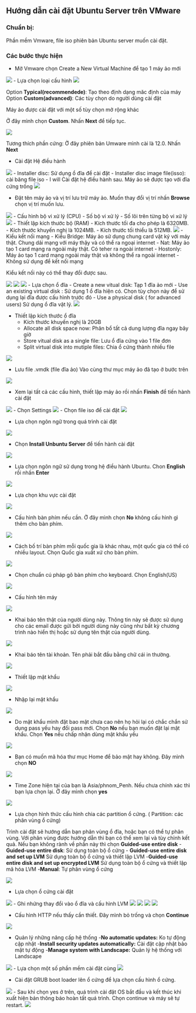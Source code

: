 ## Hướng dẫn cài đặt Ubuntu Server trên VMware 
### Chuẩn bị:
 Phần mềm Vmware, file iso phiên bản Ubuntu server muốn cài đặt.
### Các bước thực hiện
- Mở Vmware chọn Create a New Virtual Machine để tạo 1 máy ảo mới

<img src="image/1.png">
- Lựa chọn loại cấu hình

<img src="image/2.png">

Option **Typical(recommendede)**: Tạo theo định dạng măc định của máy
Option **Custom(advanced)**: Các tùy chọn do người dùng cài đặt

Máy ảo được cài đặt với một số tùy chọn mở rộng khác

Ở đây mình chọn **Custom**. Nhấn **Next** để tiếp tục.

<img src="image/3.png">

Tương thích phần cứng: Ở đây phiên bản Umware mình cài là 12.0. Nhấn **Next**
- Cài đặt Hệ điều hành

<img src="image/4.png">
	- Installer disc: Sử dụng ổ đĩa để cài đặt
	- Installer disc image file(isso): cài băng file iso
	- I will     Cài đặt hệ điều hành sau. Máy ảo sẽ được tạo với đĩa cứng trống

<img src="image/5.png">

- Đặt tên máy ảo và vị trí lưu trữ máy ảo. Muốn thay đổi vị trí nhấn **Browse** chọn vị trí muốn lưu.

<img src="image/6.png">
- Cấu hình bộ vi xử lý (CPU)
	- Số bộ vi xử lý
	- Số lõi trên từng bộ vi xử lý

<img src="image/7.png">
- Thiết lập kích thước bộ (RAM)
	- Kích thước tối đa cho phép là 6320MB. 
	- Kích thước khuyến nghị là 1024MB. 
	- Kích thước tối thiểu là 512MB.

<img src="image/8.png">
- Kiểu kết nối mạng
	- Kiểu Bridge: Máy ảo sử dụng chung card vật ký với máy thật. Chung dải mạng với máy thậy và có thể ra ngoại internet
	- Nat: Máy ảo tạo 1 card mạng ra ngoài máy thật. Có teher ra ngoài internet
	- Hostonly:  Máy ảo tạo 1 card mạng ngoài máy thật và không thể ra ngoài internet 
	- Không sử dụng để kết nối mạng

Kiểu kết nối này có thể thay đổi được sau.

<img src="image/9.png">

<img src="image/10.png">

<img src="image/11.png">
- Lựa chọn ổ đĩa
	- Create a new vitual disk: Tạp 1 đĩa ảo mới
	- Use an existing virtual disk : Sử dụng 1 ổ đĩa hiện có. Chọn tùy chọn này để sử dụng lại đĩa được cấu hình trước đó
	- Use a physical disk ( for advanced users) Sử dụng ổ đĩa vật lý.

<img src="image/12.png">

- Thiết lập kích thước ổ đĩa
	- Kích thước khuyến nghị là 20GB
	- Allocate all disk space now: Phân bổ tất cả dung lượng đĩa ngay bây giờ
	- Store vitual disk as a single file: Lưu ổ đĩa cứng vào 1 file đơn
	- Split virtual disk into mutiple files: Chia ổ cứng thành nhiều file

<img src="image/13.png">

- Lưu file .vmdk (file đĩa ảo) Vào cùng thư mục máy ảo đã tạo ở bước trên 

<img src="image/14.png">

- Xem lại tất cả các cấu hình, thiết lập máy ảo rồi nhấn **Finish** để tiến hành cài đặt

<img src="image/15.png">
- Chọn Settings

<img src="image/16.png">
- Chọn file iso để cài đặt 

<img src="image/17.png">

- Lựa chọn ngôn ngữ trong quá trình cài đặt 

<img src="image/18.png">

- Chọn **Install Unbuntu Server** để tiến hành cài đặt

<img src="image/19.png">

- Lựa chọn ngôn ngữ sử dụng trong hệ điều hành Ubuntu. Chon **English** rồi nhấn **Enter**

<img src="image/20.png">

- Lựa chọn khu vực cài đặt 

<img src="image/21.png">

- Cấu hình bàn phím nếu cần. Ở đây mình chọn **No** không cấu hình gì thêm cho bàn phím. 

<img src="image/22.png">

- Cách bố trí bàn phím mỗi quốc gia là khác nhau, một quốc gia có thể có nhiều layout. Chọn Quốc gia xuất xứ cho bàn phím.

<img src="image/23.png">

- Chọn chuẩn cú pháp gõ bàn phím cho keyboard. Chọn English(US) 

<img src="image/24.png">

- Cấu hình tên máy 
<img src="image/25.png">

- Khai báo tên thật của người dùng này. Thông tin này sẽ được sử dụng cho các email được gửi bởi người dùng này cũng như bất kỳ chương trình nào hiển thị hoặc sử dụng tên thật của người dùng. 

<img src="image/26.png">

- Khai báo tên tài khoản. Tên phải bắt đầu bằng chữ cái in thường.

<img src="image/27.png">

- Thiết lập mật khẩu

<img src="image/28.png">

- Nhập lại mật khẩu

<img src="image/29.png">

- Do mật khẩu mình đặt bao mật chưa cao nên họ hỏi lại có chắc chắn sử dụng pass yếu hay đổi pass mới. Chọn **No** nếu bạn muốn đặt lại mật khẩu. Chọn **Yes** nếu chấp nhận dùng mật khẩu yếu

<img src="image/30.png">

- Bạn có muốn mã hóa thư mục Home để bảo mật hay không. Đây mình chọn **NO**

<img src="image/31.png">

- Time Zone hiện tại của bạn là Asia/phnom_Penh. Nếu chưa chính xác thì bạn lựa chọn lại. Ở đây mình chọn **yes**

<img src="image/32.png">

- Lựa chọn hình thức cấu hình chia các partition ổ cứng. ( Partition: các phân vùng ổ cứng)

Trình cài đặt sẽ hướng dẫn bạn phân vùng ổ đĩa, hoặc bạn có thể tự phân vùng. Với phân vùng được hướng dẫn thì bạn có thể xem lại và tùy chỉnh kết quả.
Nếu bạn không rành về phần này thì chọn  **Guided-use entire disk**
	- **Guided-use entire disk**: Sử dụng toàn bộ ổ cứng
	- **Guided-use entire disk and set up LVM** Sử dụng toàn bộ ổ cứng và thiết lập LVM
	-**Guided-use entire disk and set up encrypted LVM** Sử dụng toàn bộ ổ cứng và thiết lập mã hóa LVM
	-**Manual**: Tự phân vùng ổ cứng

<img src="image/33.png">

- Lựa chọn ổ cứng cài đặt

<img src="image/34.png">
- Ghi nhứng thay đổi vào ổ đĩa và cấu hình LVM

<img src="image/35.png">

<img src="image/36.png">

<img src="image/37.png">

<img src="image/38.png">

- Cấu hình HTTP nếu thấy cần thiết. Đây mình bỏ trống và chọn **Continue**

<img src="image/39.png">

- Quản lý những nâng cấp hệ thống
	-**No automatic updates:** Ko tự động cập nhật
	-**Install security updates automatically:** Cài đặt cập nhật bảo mật tự động
	-**Manage system with Landscape:** Quản lý hệ thống với Landscape

<img src="image/40.png">
- Lựa chọn một số phần mềm cài đặt cùng

<img src="image/41.png">

- Cài đặt GRUB boot loader lên ổ cứng để lựa chọn cấu hình ổ cứng. 

<img src="image/42.png">
- Sau khi chọn yes  ở trên, quá trình cài đặt OS bắt đầu và kết thúc khi xuất hiện bản thông báo hoàn tất quá trình. Chọn continue và máy sẽ tự restart.

<img src="image/43.png">
